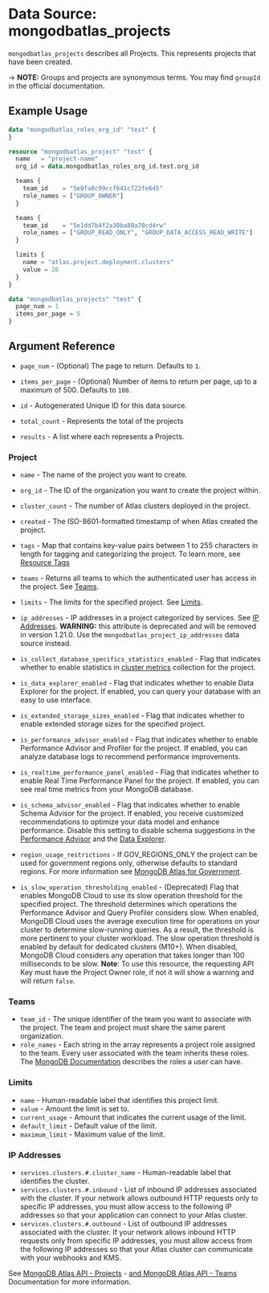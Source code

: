 # Data Source: mongodbatlas_projects

`mongodbatlas_projects` describes all Projects. This represents projects that have been created.

-> **NOTE:** Groups and projects are synonymous terms. You may find `groupId` in the official documentation.

## Example Usage

```terraform
data "mongodbatlas_roles_org_id" "test" {
}

resource "mongodbatlas_project" "test" {
  name   = "project-name"
  org_id = data.mongodbatlas_roles_org_id.test.org_id

  teams {
    team_id    = "5e0fa8c99ccf641c722fe645"
    role_names = ["GROUP_OWNER"]
  }

  teams {
    team_id    = "5e1dd7b4f2a30ba80a70cd4rw"
    role_names = ["GROUP_READ_ONLY", "GROUP_DATA_ACCESS_READ_WRITE"]
  }

  limits {
    name = "atlas.project.deployment.clusters"
    value = 26
  }
}

data "mongodbatlas_projects" "test" {
  page_num = 1
  items_per_page = 5
}
```

## Argument Reference
* `page_num` - (Optional)  	The page to return. Defaults to `1`.
* `items_per_page` - (Optional) Number of items to return per page, up to a maximum of 500. Defaults to `100`.


* `id` - Autogenerated Unique ID for this data source.
* `total_count` - Represents the total of the projects

* `results` - A list where each represents a Projects.


### Project

* `name` - The name of the project you want to create.
* `org_id` - The ID of the organization you want to create the project within.
* `cluster_count` - The number of Atlas clusters deployed in the project.
* `created` - The ISO-8601-formatted timestamp of when Atlas created the project.
* `tags` - Map that contains key-value pairs between 1 to 255 characters in length for tagging and categorizing the project. To learn more, see [Resource Tags](https://www.mongodb.com/docs/atlas/tags/)
* `teams` - Returns all teams to which the authenticated user has access in the project. See [Teams](#teams).
* `limits` - The limits for the specified project. See [Limits](#limits).
* `ip_addresses` - IP addresses in a project categorized by services. See [IP Addresses](#ip-addresses). **WARNING:** this attribute is deprecated and will be removed in version 1.21.0. Use the `mongodbatlas_project_ip_addresses` data source instead.

* `is_collect_database_specifics_statistics_enabled` - Flag that indicates whether to enable statistics in [cluster metrics](https://www.mongodb.com/docs/atlas/monitor-cluster-metrics/) collection for the project.
* `is_data_explorer_enabled` - Flag that indicates whether to enable Data Explorer for the project. If enabled, you can query your database with an easy to use interface.
* `is_extended_storage_sizes_enabled` - Flag that indicates whether to enable extended storage sizes for the specified project.
* `is_performance_advisor_enabled` - Flag that indicates whether to enable Performance Advisor and Profiler for the project. If enabled, you can analyze database logs to recommend performance improvements.
* `is_realtime_performance_panel_enabled` - Flag that indicates whether to enable Real Time Performance Panel for the project. If enabled, you can see real time metrics from your MongoDB database.
* `is_schema_advisor_enabled` - Flag that indicates whether to enable Schema Advisor for the project. If enabled, you receive customized recommendations to optimize your data model and enhance performance. Disable this setting to disable schema suggestions in the [Performance Advisor](https://www.mongodb.com/docs/atlas/performance-advisor/#std-label-performance-advisor) and the [Data Explorer](https://www.mongodb.com/docs/atlas/atlas-ui/#std-label-atlas-ui).
* `region_usage_restrictions` - If GOV_REGIONS_ONLY the project can be used for government regions only, otherwise defaults to standard regions. For more information see [MongoDB Atlas for Government](https://www.mongodb.com/docs/atlas/government/api/#creating-a-project).
* `is_slow_operation_thresholding_enabled` - (Deprecated) Flag that enables MongoDB Cloud to use its slow operation threshold for the specified project. The threshold determines which operations the Performance Advisor and Query Profiler considers slow. When enabled, MongoDB Cloud uses the average execution time for operations on your cluster to determine slow-running queries. As a result, the threshold is more pertinent to your cluster workload. The slow operation threshold is enabled by default for dedicated clusters (M10+). When disabled, MongoDB Cloud considers any operation that takes longer than 100 milliseconds to be slow. **Note**: To use this resource, the requesting API Key must have the Project Owner role, if not it will show a warning and will return `false`.

### Teams

* `team_id` - The unique identifier of the team you want to associate with the project. The team and project must share the same parent organization.
* `role_names` - Each string in the array represents a project role assigned to the team. Every user associated with the team inherits these roles. The [MongoDB Documentation](https://www.mongodb.com/docs/atlas/reference/user-roles/#organization-roles) describes the roles a user can have.

### Limits

* `name` - Human-readable label that identifies this project limit.
* `value` - Amount the limit is set to.
* `current_usage` - Amount that indicates the current usage of the limit.
* `default_limit` - Default value of the limit.
* `maximum_limit` - Maximum value of the limit.


### IP Addresses

* `services.clusters.#.cluster_name` - Human-readable label that identifies the cluster.
* `services.clusters.#.inbound` - List of inbound IP addresses associated with the cluster. If your network allows outbound HTTP requests only to specific IP addresses, you must allow access to the following IP addresses so that your application can connect to your Atlas cluster.
* `services.clusters.#.outbound` - List of outbound IP addresses associated with the cluster. If your network allows inbound HTTP requests only from specific IP addresses, you must allow access from the following IP addresses so that your Atlas cluster can communicate with your webhooks and KMS.


See [MongoDB Atlas API - Projects](https://www.mongodb.com/docs/atlas/reference/api-resources-spec/#tag/Projects) - [and MongoDB Atlas API - Teams](https://docs.atlas.mongodb.com/reference/api/project-get-teams/) Documentation for more information.
